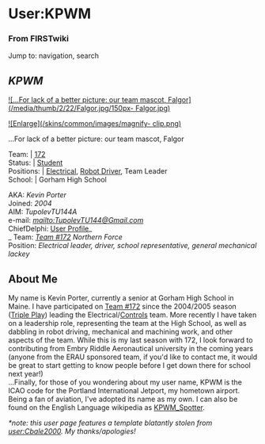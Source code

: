 # User:KPWM

### From FIRSTwiki

Jump to: navigation, search

_**KPWM**_  
---  
  
[![...For lack of a better picture: our team mascot,
Falgor](/media/thumb/2/22/Falgor.jpg/150px-
Falgor.jpg)](/index.php/Image:Falgor.jpg "...For lack of a better picture: our
team mascot, Falgor" )

[![Enlarge](/skins/common/images/magnify-
clip.png)](/index.php/Image:Falgor.jpg "Enlarge" )

...For lack of a better picture: our team mascot, Falgor  
  
Team: | [172](/index.php/172 "172" )  
Status: | [Student](/index.php/Students "Students" )  
Positions: | [Electrical](/index.php/Control_system "Control system" ), [Robot
Driver](/index.php/Robot_Drivers "Robot Drivers" ), Team Leader  
School: | Gorham High School  
  
  
AKA: _Kevin Porter_  
Joined: _2004_  
AIM: _TupolevTU144A_  
e-mail: _[mailto:TupolevTU144@Gmail.com](mailto:TupolevTU144@Gmail.com
"mailto:TupolevTU144@Gmail.com" )_  
ChiefDelphi: [User
Profile](http://www.chiefdelphi.com/forums/member.php?u=17586
"http://www.chiefdelphi.com/forums/member.php?u=17586" )_  
_ Team: _[Team #172](/index.php/Team#172 "Team" )_ _Northern Force_  
Position: _Electrical leader, driver, school representative, general
mechanical lackey_


## About Me

My name is Kevin Porter, currently a senior at Gorham High School in Maine. I
have participated on [Team #172](/index.php/Team#172 "Team" ) since the
2004/2005 season ([Triple Play](/index.php/Triple_Play "Triple Play" ))
leading the Electrical/[Controls](/index.php/Control_system "Control system" )
team. More recently I have taken on a leadership role, representing the team
at the High School, as well as dabbling in robot driving, mechanical and
machining work, and other aspects of the team. While this is my last season
with 172, I look forward to contributing from Embry Riddle Aeronautical
university in the coming years (anyone from the ERAU sponsored team, if you'd
like to contact me, it would be great to start getting to know people before I
get down there for school next year!)  
...Finally, for those of you wondering about my user name, KPWM is the ICAO
code for the Portland International Jetport, my hometown airport. Being a fan
of aviation, I've adopted its name as my own. I can also be found on the
English Language wikipedia as
[KPWM_Spotter](http://en.wikipedia.org/wiki/User:KPWM_Spotter
"http://en.wikipedia.org/wiki/User:KPWM_Spotter" ).

  

  

  

_*note: this user page features a template blatantly stolen from
[user:Cbale2000](/index.php/User:Cbale2000 "User:Cbale2000" ). My
thanks/apologies!_

